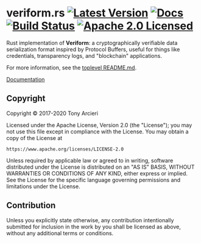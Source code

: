 # veriform.rs [![Latest Version][crate-shield]][crate-link] [![Docs][docs-image]][docs-link] [![Build Status][build-image]][build-link] [![Apache 2.0 Licensed][license-image]][license-link]

Rust implementation of **Veriform**: a cryptographically verifiable data
serialization format inspired by Protocol Buffers, useful for things like
credentials, transparency logs, and "blockchain" applications.

For more information, see the [toplevel README.md].

[Documentation][docs-link]

## Copyright

Copyright © 2017-2020 Tony Arcieri

Licensed under the Apache License, Version 2.0 (the "License");
you may not use this file except in compliance with the License.
You may obtain a copy of the License at

    https://www.apache.org/licenses/LICENSE-2.0

Unless required by applicable law or agreed to in writing, software
distributed under the License is distributed on an "AS IS" BASIS,
WITHOUT WARRANTIES OR CONDITIONS OF ANY KIND, either express or implied.
See the License for the specific language governing permissions and
limitations under the License.

## Contribution

Unless you explicitly state otherwise, any contribution intentionally
submitted for inclusion in the work by you shall be licensed as above,
without any additional terms or conditions.

[//]: # (badges)

[crate-shield]: https://img.shields.io/crates/v/veriform.svg
[crate-link]: https://crates.io/crates/veriform
[docs-image]: https://docs.rs/veriform/badge.svg
[docs-link]: https://docs.rs/veriform/
[build-image]: https://github.com/clasp-lang/veriform/workflows/Rust/badge.svg?branch=develop&event=push
[build-link]: http://travis-ci.org/clasp-lang/veriform
[license-image]: https://img.shields.io/badge/license-Apache2.0-blue.svg
[license-link]: https://github.com/clasp-lang/veriform/blob/develop/LICENSE

[//]: # (general links)

[toplevel README.md]: https://github.com/clasp-lang/veriform/blob/develop/README.md
